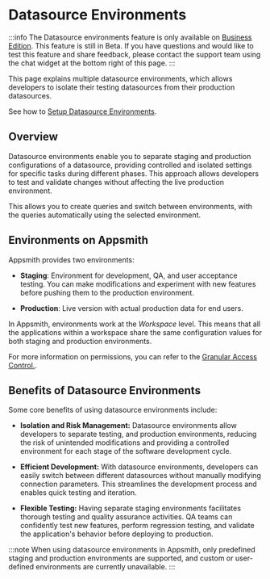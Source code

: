 # Datasource Environments

:::info
The Datasource environments feature is only available on [Business Edition](https://www.appsmith.com/pricing). This feature is still in Beta. If you have questions and would like to test this feature and share feedback, please contact the support team using the chat widget at the bottom right of this page. 
:::

This page explains multiple datasource environments, which allows developers to isolate their testing datasources from their production datasources.


See how to [Setup Datasource Environments](/connect-data/how-to-guides/setup-datasource-environments).

## Overview

Datasource environments enable you to separate staging and production configurations of a datasource, providing controlled and isolated settings for specific tasks during different phases. This approach allows developers to test and validate changes without affecting the live production environment.

This allows you to create queries and switch between environments, with the queries automatically using the selected environment.

## Environments on Appsmith

Appsmith provides two environments: 

* **Staging**: Environment for development, QA, and user acceptance testing. You can make modifications and experiment with new features before pushing them to the production environment.

* **Production**: Live version with actual production data for end users. 

In Appsmith, environments work at the *Workspace* level. This means that all the applications within a workspace share the same configuration values for both staging and production environments.

For more information on permissions, you can refer to the [Granular Access Control.](/advanced-concepts/granular-access-control).

## Benefits of Datasource Environments

Some core benefits of using datasource environments include:

* **Isolation and Risk Management:** Datasource environments allow developers to separate testing, and production environments, reducing the risk of unintended modifications and providing a controlled environment for each stage of the software development cycle.

* **Efficient Development:** With datasource environments, developers can easily switch between different datasources without manually modifying connection parameters. This streamlines the development process and enables quick testing and iteration.

* **Flexible Testing:** Having separate staging environments facilitates thorough testing and quality assurance activities. QA teams can confidently test new features, perform regression testing, and validate the application's behavior before deploying to production.


:::note
When using datasource environments in Appsmith, only predefined staging and production environments are supported, and custom or user-defined environments are currently unavailable.
:::






